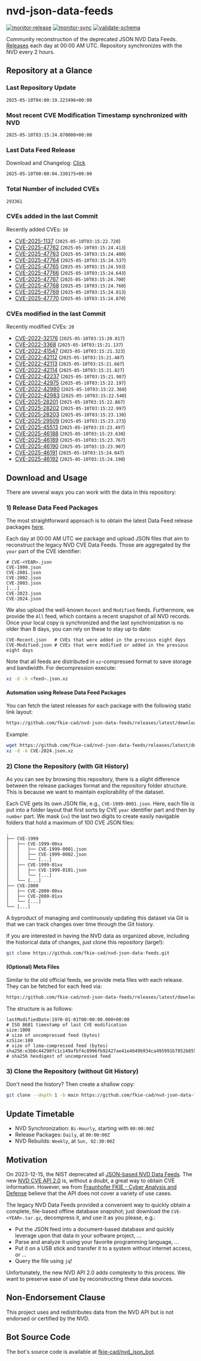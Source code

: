 # nvd-json-data-feeds

[![monitor-release](https://github.com/fkie-cad/nvd-json-data-feeds/actions/workflows/monitor_release.yml/badge.svg)](https://github.com/fkie-cad/nvd-json-data-feeds/actions/workflows/monitor_release.yml)
[![monitor-sync](https://github.com/fkie-cad/nvd-json-data-feeds/actions/workflows/monitor_sync.yml/badge.svg)](https://github.com/fkie-cad/nvd-json-data-feeds/actions/workflows/monitor_sync.yml)
[![validate-schema](https://github.com/fkie-cad/nvd-json-data-feeds/actions/workflows/validate_schema.yml/badge.svg)](https://github.com/fkie-cad/nvd-json-data-feeds/actions/workflows/validate_schema.yml)

Community reconstruction of the deprecated JSON NVD Data Feeds.
[Releases](https://github.com/fkie-cad/nvd-json-data-feeds/releases/latest) each day at 00:00 AM UTC.
Repository synchronizes with the NVD every 2 hours.

## Repository at a Glance

### Last Repository Update

```plain
2025-05-10T04:00:19.223496+00:00
```

### Most recent CVE Modification Timestamp synchronized with NVD

```plain
2025-05-10T03:15:24.870000+00:00
```

### Last Data Feed Release

Download and Changelog: [Click](https://github.com/fkie-cad/nvd-json-data-feeds/releases/latest)

```plain
2025-05-10T00:00:04.330175+00:00
```

### Total Number of included CVEs

```plain
293361
```

### CVEs added in the last Commit

Recently added CVEs: `10`

- [CVE-2025-1137](CVE-2025/CVE-2025-11xx/CVE-2025-1137.json) (`2025-05-10T03:15:22.720`)
- [CVE-2025-47762](CVE-2025/CVE-2025-477xx/CVE-2025-47762.json) (`2025-05-10T03:15:24.413`)
- [CVE-2025-47763](CVE-2025/CVE-2025-477xx/CVE-2025-47763.json) (`2025-05-10T03:15:24.480`)
- [CVE-2025-47764](CVE-2025/CVE-2025-477xx/CVE-2025-47764.json) (`2025-05-10T03:15:24.537`)
- [CVE-2025-47765](CVE-2025/CVE-2025-477xx/CVE-2025-47765.json) (`2025-05-10T03:15:24.593`)
- [CVE-2025-47766](CVE-2025/CVE-2025-477xx/CVE-2025-47766.json) (`2025-05-10T03:15:24.643`)
- [CVE-2025-47767](CVE-2025/CVE-2025-477xx/CVE-2025-47767.json) (`2025-05-10T03:15:24.700`)
- [CVE-2025-47768](CVE-2025/CVE-2025-477xx/CVE-2025-47768.json) (`2025-05-10T03:15:24.760`)
- [CVE-2025-47769](CVE-2025/CVE-2025-477xx/CVE-2025-47769.json) (`2025-05-10T03:15:24.813`)
- [CVE-2025-47770](CVE-2025/CVE-2025-477xx/CVE-2025-47770.json) (`2025-05-10T03:15:24.870`)


### CVEs modified in the last Commit

Recently modified CVEs: `20`

- [CVE-2022-32176](CVE-2022/CVE-2022-321xx/CVE-2022-32176.json) (`2025-05-10T03:15:20.817`)
- [CVE-2022-3368](CVE-2022/CVE-2022-33xx/CVE-2022-3368.json) (`2025-05-10T03:15:21.137`)
- [CVE-2022-41547](CVE-2022/CVE-2022-415xx/CVE-2022-41547.json) (`2025-05-10T03:15:21.323`)
- [CVE-2022-42112](CVE-2022/CVE-2022-421xx/CVE-2022-42112.json) (`2025-05-10T03:15:21.487`)
- [CVE-2022-42113](CVE-2022/CVE-2022-421xx/CVE-2022-42113.json) (`2025-05-10T03:15:21.667`)
- [CVE-2022-42114](CVE-2022/CVE-2022-421xx/CVE-2022-42114.json) (`2025-05-10T03:15:21.827`)
- [CVE-2022-42237](CVE-2022/CVE-2022-422xx/CVE-2022-42237.json) (`2025-05-10T03:15:21.987`)
- [CVE-2022-42975](CVE-2022/CVE-2022-429xx/CVE-2022-42975.json) (`2025-05-10T03:15:22.197`)
- [CVE-2022-42980](CVE-2022/CVE-2022-429xx/CVE-2022-42980.json) (`2025-05-10T03:15:22.360`)
- [CVE-2022-42983](CVE-2022/CVE-2022-429xx/CVE-2022-42983.json) (`2025-05-10T03:15:22.540`)
- [CVE-2025-28201](CVE-2025/CVE-2025-282xx/CVE-2025-28201.json) (`2025-05-10T03:15:22.867`)
- [CVE-2025-28202](CVE-2025/CVE-2025-282xx/CVE-2025-28202.json) (`2025-05-10T03:15:22.997`)
- [CVE-2025-28203](CVE-2025/CVE-2025-282xx/CVE-2025-28203.json) (`2025-05-10T03:15:23.130`)
- [CVE-2025-29509](CVE-2025/CVE-2025-295xx/CVE-2025-29509.json) (`2025-05-10T03:15:23.273`)
- [CVE-2025-45513](CVE-2025/CVE-2025-455xx/CVE-2025-45513.json) (`2025-05-10T03:15:23.497`)
- [CVE-2025-46188](CVE-2025/CVE-2025-461xx/CVE-2025-46188.json) (`2025-05-10T03:15:23.630`)
- [CVE-2025-46189](CVE-2025/CVE-2025-461xx/CVE-2025-46189.json) (`2025-05-10T03:15:23.767`)
- [CVE-2025-46190](CVE-2025/CVE-2025-461xx/CVE-2025-46190.json) (`2025-05-10T03:15:23.907`)
- [CVE-2025-46191](CVE-2025/CVE-2025-461xx/CVE-2025-46191.json) (`2025-05-10T03:15:24.047`)
- [CVE-2025-46192](CVE-2025/CVE-2025-461xx/CVE-2025-46192.json) (`2025-05-10T03:15:24.190`)


## Download and Usage

There are several ways you can work with the data in this repository:

### 1) Release Data Feed Packages

The most straightforward approach is to obtain the latest Data Feed release packages [here](https://github.com/fkie-cad/nvd-json-data-feeds/releases/latest).

Each day at 00:00 AM UTC we package and upload JSON files that aim to reconstruct the legacy NVD CVE Data Feeds.
Those are aggregated by the `year` part of the CVE identifier:

```
# CVE-<YEAR>.json
CVE-1999.json
CVE-2001.json
CVE-2002.json
CVE-2003.json
[...]
CVE-2023.json
CVE-2024.json
```

We also upload the well-known `Recent` and `Modified` feeds.
Furthermore, we provide the `All` feed, which contains a recent snapshot of all NVD records.
Once your local copy is synchronized and the last synchronization is no older than 8 days, you can rely on these to stay up to date:

```plain
CVE-Recent.json   # CVEs that were added in the previous eight days
CVE-Modified.json # CVEs that were modified or added in the previous eight days
```

Note that all feeds are distributed in `xz`-compressed format to save storage and bandwidth.
For decompression execute:

```sh
xz -d -k <feed>.json.xz
```

#### Automation using Release Data Feed Packages

You can fetch the latest releases for each package with the following static link layout:

```sh
https://github.com/fkie-cad/nvd-json-data-feeds/releases/latest/download/CVE-<YEAR>.json.xz
```

Example:

```sh
wget https://github.com/fkie-cad/nvd-json-data-feeds/releases/latest/download/CVE-2024.json.xz
xz -d -k CVE-2024.json.xz
```

### 2) Clone the Repository (with Git History)

As you can see by browsing this repository, there is a slight difference between the release packages format and the repository folder structure.
This is because we want to maintain explorability of the dataset.

Each CVE gets its own JSON file, e.g., `CVE-1999-0001.json`.
Here, each file is put into a folder layout that first sorts by CVE `year` identifier part and then by `number` part.
We mask (`xx`) the last two digits to create easily navigable folders that hold a maximum of 100 CVE JSON files:

```plain
.
├── CVE-1999
│   ├── CVE-1999-00xx
│   │   ├── CVE-1999-0001.json
│   │   ├── CVE-1999-0002.json
│   │   └── [...]
│   ├── CVE-1999-01xx
│   │   ├── CVE-1999-0101.json
│   │   └── [...]
│   └── [...]
├── CVE-2000
│   ├── CVE-2000-00xx
│   ├── CVE-2000-01xx
│   └── [...]
└── [...]
```

A byproduct of managing and continuously updating this dataset via Git is that we can track changes over time through the Git history.

If you are interested in having the NVD data as organized above, including the historical data of changes, just clone this repository (large!):

```sh
git clone https://github.com/fkie-cad/nvd-json-data-feeds.git
```

#### (Optional) Meta Files

Similar to the old official feeds, we provide meta files with each release. They can be fetched for each feed via:

```sh
https://github.com/fkie-cad/nvd-json-data-feeds/releases/latest/download/CVE-<YEAR>.meta
```

The structure is as follows:

```plain
lastModifiedDate:1970-01-01T00:00:00.000+00:00                          # ISO 8601 timestamp of last CVE modification
size:1000                                                               # size of uncompressed feed (bytes)
xzSize:100                                                              # size of lzma-compressed feed (bytes)
sha256:e3b0c44298fc1c149afbf4c8996fb92427ae41e4649b934ca495991b7852b855 # sha256 hexdigest of uncompressed feed
```

### 3) Clone the Repository (without Git History)

Don't need the history? Then create a shallow copy:

```sh
git clone --depth 1 -b main https://github.com/fkie-cad/nvd-json-data-feeds.git
```


## Update Timetable

* NVD Synchronization: `Bi-Hourly`, starting with `00:00:00Z`
* Release Packages: `Daily`, at `00:00:00Z`
* NVD Rebuilds: `Weekly`, at `Sun, 02:30:00Z`


## Motivation

On 2023-12-15, the NIST deprecated all [JSON-based NVD Data Feeds](https://nvd.nist.gov/vuln/data-feeds#divRetirementBanner-1).
The new [NVD CVE API 2.0](https://nvd.nist.gov/developers/vulnerabilities) is, without a doubt, a great way to obtain CVE information.
However, we from [Fraunhofer FKIE - Cyber Analysis and Defense](https://www.fkie.fraunhofer.de/en/departments/cad.html) believe that the API does not cover a variety of use cases.

The legacy NVD Data Feeds provided a convenient way to quickly obtain a complete, file-based offline database snapshot; just download the `CVE-<YEAR>.tar.gz`, decompress it, and use it as you please, e.g.:

- Put the JSON feed into a document-based database and quickly leverage upon that data in your software project, ...
- Parse and analyze it using your favorite programming language, ...
- Put it on a USB stick and transfer it to a system without internet access, or ...
- Query the file using `jq`!

Unfortunately, the new NVD API 2.0 adds complexity to this process.
We want to preserve ease of use by reconstructing these data sources.

## Non-Endorsement Clause

This project uses and redistributes data from the NVD API but is not endorsed or certified by the NVD.

## Bot Source Code

The bot's source code is available at [fkie-cad/nvd\_json\_bot](https://github.com/fkie-cad/nvd_json_bot).